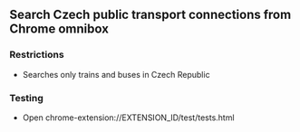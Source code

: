 ## Search Czech public transport connections from Chrome omnibox

### Restrictions
  - Searches only trains and buses in Czech Republic

### Testing
  - Open chrome-extension://EXTENSION_ID/test/tests.html
